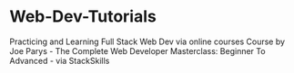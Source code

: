 # Web-Dev-Tutorials
Practicing and Learning Full Stack Web Dev via online courses
Course by Joe Parys - The Complete Web Developer Masterclass: Beginner To Advanced - via StackSkills
